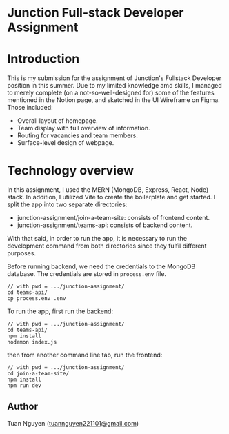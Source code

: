 # Junction Full-stack Developer Assignment

# Introduction

This is my submission for the assignment of Junction's Fullstack Developer position in this summer. Due to my limited knowledge amd skills, I managed to merely complete (on a not-so-well-designed for) some of the features mentioned in the Notion page, and sketched in the UI Wireframe on Figma. Those included:

- Overall layout of homepage.
- Team display with full overview of information.
- Routing for vacancies and team members.
- Surface-level design of webpage.

# Technology overview

In this assignment, I used the MERN (MongoDB, Express, React, Node) stack. In addition, I utilized Vite to create the boilerplate and get started. I split the app into two separate directories:

- junction-assignment/join-a-team-site: consists of frontend content.
- junction-assignment/teams-api: consists of backend content.

With that said, in order to run the app, it is necessary to run the development command from both directories since they fulfil different purposes.

Before running backend, we need the credentials to the MongoDB database. The credentials are stored in `process.env` file.

```
// with pwd = .../junction-assignment/
cd teams-api/
cp process.env .env
```

To run the app, first run the backend:

```
// with pwd = .../junction-assignment/
cd teams-api/
npm install
nodemon index.js
```

then from another command line tab, run the frontend:

```
// with pwd = .../junction-assignment/
cd join-a-team-site/
npm install
npm run dev
```

## Author

Tuan Nguyen (tuannguyen221101@gmail.com)

